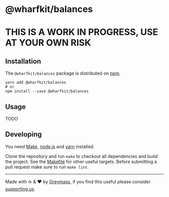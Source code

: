 # @wharfkit/balances

# THIS IS A WORK IN PROGRESS, USE AT YOUR OWN RISK

## Installation

The `@wharfkit/balances` package is distributed on [npm](https://www.npmjs.com/package/@wharfkit/resources).

```
yarn add @wharfkit/balances
# or
npm install --save @wharfkit/balances
```

## Usage

TODO

## Developing

You need [Make](https://www.gnu.org/software/make/), [node.js](https://nodejs.org/en/) and [yarn](https://classic.yarnpkg.com/en/docs/install) installed.

Clone the repository and run `make` to checkout all dependencies and build the project. See the [Makefile](./Makefile) for other useful targets. Before submitting a pull request make sure to run `make lint`.

---

Made with ☕️ & ❤️ by [Greymass](https://greymass.com), if you find this useful please consider [supporting us](https://greymass.com/support-us).
